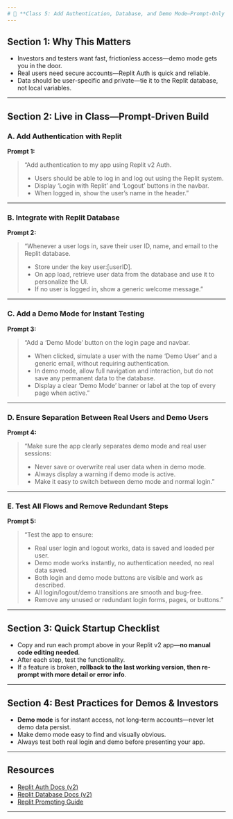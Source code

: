 ```yaml
---
# 🔐 **Class 5: Add Authentication, Database, and Demo Mode—Prompt-Only (Replit v2)**
---
```


## **Section 1: Why This Matters**

- Investors and testers want fast, frictionless access—demo mode gets you in the door.
- Real users need secure accounts—Replit Auth is quick and reliable.
- Data should be user-specific and private—tie it to the Replit database, not local variables.

---

## **Section 2: Live in Class—Prompt-Driven Build**

### **A. Add Authentication with Replit**

**Prompt 1:**

> “Add authentication to my app using Replit v2 Auth.
>
> - Users should be able to log in and log out using the Replit system.
> - Display ‘Login with Replit’ and ‘Logout’ buttons in the navbar.
> - When logged in, show the user’s name in the header.”

---

### **B. Integrate with Replit Database**

**Prompt 2:**

> “Whenever a user logs in, save their user ID, name, and email to the Replit database.
>
> - Store under the key user:\[userID].
> - On app load, retrieve user data from the database and use it to personalize the UI.
> - If no user is logged in, show a generic welcome message.”

---

### **C. Add a Demo Mode for Instant Testing**

**Prompt 3:**

> “Add a ‘Demo Mode’ button on the login page and navbar.
>
> - When clicked, simulate a user with the name ‘Demo User’ and a generic email, without requiring authentication.
> - In demo mode, allow full navigation and interaction, but do not save any permanent data to the database.
> - Display a clear ‘Demo Mode’ banner or label at the top of every page when active.”

---

### **D. Ensure Separation Between Real Users and Demo Users**

**Prompt 4:**

> “Make sure the app clearly separates demo mode and real user sessions:
>
> - Never save or overwrite real user data when in demo mode.
> - Always display a warning if demo mode is active.
> - Make it easy to switch between demo mode and normal login.”

---

### **E. Test All Flows and Remove Redundant Steps**

**Prompt 5:**

> “Test the app to ensure:
>
> - Real user login and logout works, data is saved and loaded per user.
> - Demo mode works instantly, no authentication needed, no real data saved.
> - Both login and demo mode buttons are visible and work as described.
> - All login/logout/demo transitions are smooth and bug-free.
> - Remove any unused or redundant login forms, pages, or buttons.”

---

## **Section 3: Quick Startup Checklist**

- Copy and run each prompt above in your Replit v2 app—**no manual code editing needed**.
- After each step, test the functionality.
- If a feature is broken, **rollback to the last working version, then re-prompt with more detail or error info**.

---

## **Section 4: Best Practices for Demos & Investors**

- **Demo mode** is for instant access, not long-term accounts—never let demo data persist.
- Make demo mode easy to find and visually obvious.
- Always test both real login and demo before presenting your app.

---

## **Resources**

- [Replit Auth Docs (v2)](https://docs.replit.com/programming-interfaces/authentication-v2)
- [Replit Database Docs (v2)](https://docs.replit.com/programming-interfaces/database-v2)
- [Replit Prompting Guide](https://docs.replit.com/tutorials/prompt-engineering)

---

